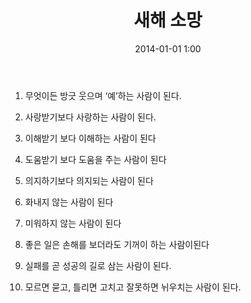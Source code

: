 ﻿---
title: "새해 소망"
date: 2014-01-01 1:00
type: post
tags:
    - 소망
    - 새해
    - new
---

1. 무엇이든 방긋 웃으며 ‘예’하는 사람이 된다.

2. 사랑받기보다 사랑하는 사람이 된다.

3. 이해받기 보다 이해하는 사람이 된다

4. 도움받기 보다 도움을 주는 사람이 된다

5. 의지하기보다 의지되는 사람이 된다

6. 화내지 않는 사람이 된다

7. 미워하지 않는 사람이 된다

8. 좋은 일은 손해를 보더라도 기꺼이 하는 사람이된다

9. 실패를 곧 성공의 길로 삼는 사람이 된다.

10. 모르면 묻고, 틀리면 고치고 잘못하면 뉘우치는 사람이 된다.
